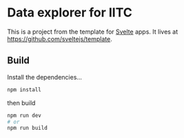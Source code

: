 # Data explorer for IITC

This is a project from the template for [Svelte](https://svelte.dev) apps. It lives at https://github.com/sveltejs/template.

## Build

Install the dependencies...

```bash
npm install
```

then build

```bash
npm run dev
# or
npm run build
```